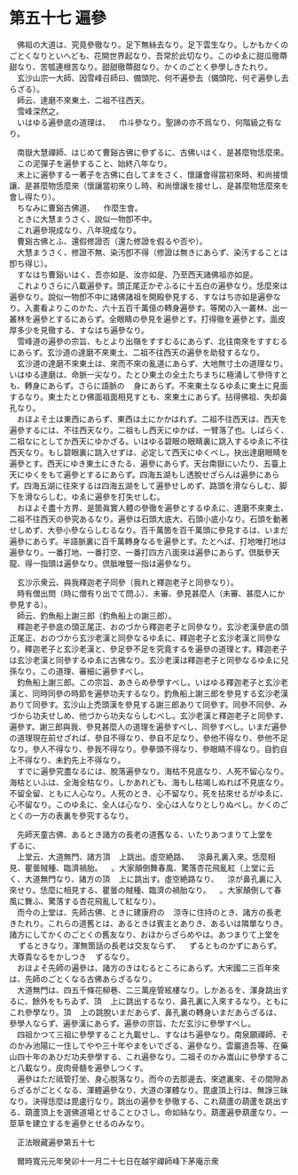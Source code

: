 # 第五十七 遍參
　佛祖の大道は、究竟參徹なり。足下無絲去なり。足下雲生なり。しかもかくのごとくなりといへども、花開世界起なり、吾常於此切なり。このゆゑに甜瓜徹蔕甜なり、苦瓠連根苦なり。甜甜徹蔕甜なり。かくのごとく參學しきたれり。  
　玄沙山宗一大師、因雪峰召師曰、備頭陀、何不遍參去（備頭陀、何ぞ遍參し去らざる）。  
　師云、達磨不來東土、二祖不往西天。  
　雪峰深然之。  
　いはゆる遍參底の道理は、<img width="16" height="16" src="_crFSfCW.png" border="0">巾斗參なり。聖諦の亦不爲なり、何階級之有なり。  
  
　南嶽大慧禪師、はじめて曹谿古佛に參ずるに、古佛いはく、是甚麼物恁麼來。  
　この泥彈子を遍參すること、始終八年なり。  
　末上に遍參する一著子を古佛に白してまをさく、懷讓會得當初來時、和尚接懷讓、是甚麼物恁麼來（懷讓當初來りし時、和尚懷讓を接せし、是甚麼物恁麼來を會し得たり）。  
　ちなみに曹谿古佛道、<img width="16" height="16" src="_cfMK3Qe.png" border="0">作麼生會。  
　ときに大慧まうさく、說似一物卽不中。  
　これ遍參現成なり、八年現成なり。  
　曹谿古佛とふ、還假修證否（還た修證を假るや否や）。  
　大慧まうさく、修證不無、染汚卽不得（修證は無きにあらず、染汚することは卽ち得じ）。  
　すなはち曹谿いはく、吾亦如是、汝亦如是、乃至西天諸佛祖亦如是。  
　これよりさらに八載遍參す。頭正尾正かぞふるに十五白の遍參なり。恁麼來は遍參なり。說似一物卽不中に諸佛諸祖を開殿參見する、すなはち亦如是遍參なり。入畫看よりこのかた、六十五百千萬億の轉身遍參す。等閑の入一叢林、出一叢林を遍參とするにあらず。全眼睛の參見を遍參とす。打得徹を遍參とす。面皮厚多少を見徹する、すなはち遍參なり。  
　雪峰道の遍參の宗旨、もとより出嶺をすすむるにあらず、北往南來をすすむるにあらず。玄沙道の達磨不來東土、二祖不往西天の遍參を助發するなり。  
　玄沙道の達磨不來東土は、來而不來の亂道にあらず、大地無寸土の道理なり。いはゆる達磨は、命脈一尖なり。たとひ東土の全土たちまちに極涌して參侍すとも、轉身にあらず。さらに語脈の<img width="16" height="16" src="_crFSfCW.png" border="0">身にあらず。不來東土なるゆゑに東土に見面するなり。東土たとひ佛面祖面相見すとも、來東土にあらず。拈得佛祖、失却鼻孔なり。  
　おほよそ土は東西にあらず、東西は土にかかはれず。二祖不往西天は、西天を遍參するには、不往西天なり。二祖もし西天にゆかば、一臂落了也。しばらく、二祖なにとしてか西天にゆかざる。いはゆる碧眼の眼睛裏に跳入するゆゑに不往西天なり。もし碧眼裏に跳入せずは、必定して西天にゆくべし。抉出達磨眼睛を遍參とす。西天にゆき東土にきたる、遍參にあらず。天台南嶽にいたり、五臺上天にゆくをもて遍參とするにあらず。四海五湖もし透脫せざらんは遍參にあらず。四海五湖に往來するは四海五湖をして遍參せしめず、路頭を滑ならしむ、脚下を滑ならしむ。ゆゑに遍參を打失せしむ。  
　おほよそ盡十方界、是箇眞實人體の參徹を遍參とするゆゑに、達磨不來東土、二祖不往西天の參究あるなり。遍參は石頭大底大、石頭小底小なり。石頭を動著せしめず、大參小參ならしむるなり。百千萬箇を百千萬頭に參見するは、いまだ遍參にあらず。半語脈裏に百千萬轉身なるを遍參とす。たとへば、打地唯打地は遍參なり。一番打地、一番打空、一番打四方八面來は遍參にあらず。倶胝參天龍、得一指頭は遍參なり。倶胝唯豎一指は遍參なり。  
  
　玄沙示衆云、與我釋迦老子同參（我れと釋迦老子と同參なり）。  
　時有僧出問（時に僧有り出でて問ふ）、未審、參見甚麼人（未審、甚麼人にか參見する）。  
　師云、釣魚船上謝三郎（釣魚船上の謝三郎）。  
　釋迦老子參底の頭正尾正、おのづから釋迦老子と同參なり。玄沙老漢參底の頭正尾正、おのづから玄沙老漢と同參なるゆゑに、釋迦老子と玄沙老漢と同參なり。釋迦老子と玄沙老漢と、參足參不足を究竟するを遍參の道理とす。釋迦老子は玄沙老漢と同參するゆゑに古佛なり。玄沙老漢は釋迦老子と同參なるゆゑに兒孫なり。この道理、審細に遍參すべし。  
　釣魚船上謝三郎。この宗旨、あきらめ參學すべし。いはゆる釋迦老子と玄沙老漢と、同時同參の時節を遍參功夫するなり。釣魚船上謝三郎を參見する玄沙老漢ありて同參す。玄沙山上禿頭漢を參見する謝三郎ありて同參す。同參不同參、みづから功夫せしめ、他づから功夫ならしむべし。玄沙老漢と釋迦老子と同參す、遍參す。謝三郎與我、參見甚麼人の道理を遍參すべし、同參すべし。いまだ遍參の道理現在前せざれば、參自不得なり、參自不足なり。參他不得なり、參他不足なり。參人不得なり、參我不得なり。參拳頭不得なり、參眼睛不得なり。自釣自上不得なり、未釣先上不得なり。  
　すでに遍參究盡なるには、脫落遍參なり。海枯不見底なり、人死不留心なり。海枯といふは、全海全枯なり。しかあれども、海もし枯竭しぬれば不見底なり。不留全留、ともに人心なり。人死のとき、心不留なり。死を拈來せるがゆゑに、心不留なり。このゆゑに、全人は心なり、全心は人なりとしりぬべし。かくのごとくの一方の表裏を參究するなり。  
  
　先師天童古佛、あるとき諸方の長老の道舊なる、いたりあつまりて上堂を<img width="16" height="16" src="_cigRKYF.png" border="0">ずるに、  
　上堂云、大道無門、諸方頂<img width="16" height="16" src="_csCb9nz.png" border="0">上跳出。虛空絶路、<img width="16" height="16" src="_cLt0ZEi.png" border="0">涼鼻孔裏入來。恁麼相見、瞿曇賊種、臨濟禍胎。<img width="16" height="16" src="_c70WpBb.png" border="0">。大家顛倒舞春風、驚落杏花飛亂紅（上堂に云く、大道無門なり、諸方の頂<img width="16" height="16" src="_csCb9nz.png" border="0">上に跳出す。虛空絶路なり、<img width="16" height="16" src="_cLt0ZEi.png" border="0">涼が鼻孔裏に入來せり。恁麼に相見する、瞿曇の賊種、臨濟の禍胎なり。<img width="16" height="16" src="_c70WpBb.png" border="0">。大家顛倒して春風に舞ふ、驚落する杏花飛亂して紅なり）。  
　而今の上堂は、先師古佛、ときに建康府の<img width="16" height="16" src="_cLt0ZEi.png" border="0">涼寺に住持のとき、諸方の長老きたれり。これらの道舊とは、あるときは賓主とありき、あるいは隣單なりき。諸方にしてかくのごとくの舊友なり、おほからざらめやは。あつまりて上堂を<img width="16" height="16" src="_cigRKYF.png" border="0">ずるときなり。渾無箇話の長老は交友ならず、<img width="16" height="16" src="_cigRKYF.png" border="0">ずるとものかずにあらず。大尊貴なるをかしつき<img width="16" height="16" src="_cigRKYF.png" border="0">ずるなり。  
　おほよそ先師の遍參は、諸方のきはむるところにあらず。大宋國二三百年來は、先師のごとくなる古佛あらざるなり。  
　大道無門は、四五千條花柳巷、二三萬座管絃樓なり。しかあるを、渾身跳出するに、餘外をもちゐず、頂<img width="16" height="16" src="_csCb9nz.png" border="0">上に跳出するなり、鼻孔裏に入來するなり。ともにこれ參學なり。頂<img width="16" height="16" src="_csCb9nz.png" border="0">上の跳脫いまだあらず、鼻孔裏の轉身いまだあらざるは、參學人ならず、遍參漢にあらず。遍參の宗旨、ただ玄沙に參學すべし。  
　四祖かつて三祖に參學すること九載せし、すなはち遍參なり。南泉願禪師、そのかみ池陽に一住してやや三十年やまをいでざる、遍參なり。雲巖道吾等、在藥山四十年のあひだ功夫參學する、これ遍參なり。二祖そのかみ嵩山に參學すること八載なり。皮肉骨髓を遍參しつくす。  
　遍參はただ祗管打坐、身心脫落なり。而今の去那邊去、來遮裏來、その間隙あらざるがごとくなる、渾體遍參なり、大道の渾體なり。毘盧頂上行は、無諍三昧なり。決得恁麼は毘盧行なり。跳出の遍參を參徹する、これ葫蘆の葫蘆を跳出する、葫蘆頂上を選佛道場とせることひさし。命如絲なり。葫蘆遍參葫蘆なり。一莖草を建立するを遍參とせるのみなり。  
  
　正法眼藏遍參第五十七  
  
　爾時寬元元年癸卯十一月二十七日在越宇禪師峰下茅庵示衆